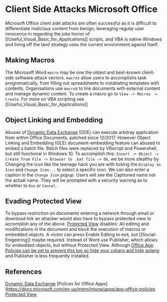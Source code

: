 
# Client Side Attacks Microsoft Office

Microsoft Office client side attacks are often successful as it is difficult to differentiate malicious content from benign, leveraging regular user innocence in regarding the *joke* horror of [[Useful_Visual_Basic_for_Applications]] scripts, and VBA is native Windows and living off the land strategy uses the current environment against itself.

## Making Macros

The Microsoft Word `macro` may be one the oldest and best-known client-side software attack vectors. `macros` allow users to accomplishs task progromatically, from filling out spreadsheets to instatiating templates with contents. Organisations use `macro`s to link documents with external content and manage dynamic content. To create a macro go to `View -> Macros -> Create`. For more on VBA scripting see [[Useful_Visual_Basic_for_Applications]]

## Object Linking and Embedding 
Abuses of [Dynamic Data Exchange](https://docs.microsoft.com/en-us/windows/win32/dataxchg/about-dynamic-data-exchange?redirectedfrom=MSDN) (DDE) can execute arbitray application from within Office Documents, patched since 12/2017. However Object Linking and Embedding (OLE) document-embedding feature can abused to embed a batch file. Batch files were replaced by VBscript and Powershell, but  still functional in Windows 10. To accomplish this: `Insert -> Object -> Create from File -> Browser to .bat file -> Ok`, we be more stealthy by Changing the icon like the teenage hack you are with ticking the `Display as Icon` and `Change Icon...`  to select a specific icon. We can also enter a caption in the `Change Icon` popup. Users will see the Captioned name not the actual name. They will be prompted with a security warning as to whether to `Run` or `Cancel`. 

## Evading Protected View
To bypass restriction on documents entering a network through email or download link an attacker would also have to bypass protected view to accomplish any of the above. [Protected View](https://support.microsoft.com/en-us/topic/what-is-protected-view-d6f09ac7-e6b9-4495-8e43-2bbcdbcb6653) disables: All editing and modifications ni the document and block the execution of macros or embedded objects. A victim can press Enable Editing to exit, but [[Social-Enigeering]] maybe required. Instead of Word use Publisher, which allows for embedded objects, but without Protected View. Although [Office App Policies can be  set to prevent this too so hide your csharp and hide golang](https://docs.microsoft.com/en-us/mem/intune/apps/app-office-policies) and Publisher is less frequently installed.


## References
[Dynamic Data Exchange](https://docs.microsoft.com/en-us/windows/win32/dataxchg/about-dynamic-data-exchange?redirectedfrom=MSDN)
[Polices for Office Apps](https://docs.microsoft.com/en-us/mem/intune/apps/app-office-policies
[Protected View](https://support.microsoft.com/en-us/topic/what-is-protected-view-d6f09ac7-e6b9-4495-8e43-2bbcdbcb6653)